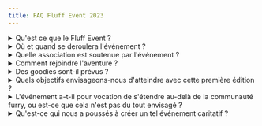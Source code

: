 ```yaml
---
title: FAQ Fluff Event 2023
---
```


<details>
<summary>Qu'est ce que le Fluff Event ?</summary>

Fluff Event est un projet caritatif en cours de création.

Évidemment inspiré d'autres projets caritatifs du même type (ZEvent, Speedons, Frost Fatales, Game Stream Heroes, LeFrenchRestream, Telethon Gaming, Birds of Preys, Game 4 animals, Game Done Quick, Desert Bus, A-live E-event, Game for sidaction, Le grand 8 de Lunatic, Sleepness night, Battle 4, TelevideoGames...) Le FluffEvent est né du souhait des streamers, artistes et sympathisants du Furry Fandom, de s'unir en donnant de leur temps libre et de leur énergie, pour défendre des causes communes.

Avec la volonté de travailler ensemble et sur un même pied d'égalité, chaque membre du Fluff Event a son mot à dire sur tous les aspects de l'événement, chaque avis compte et nous souhaitons qu'aucune voix ne soit égarée.

Les personnes ne participant pas directement à la mise en place et à l'animation de l'événement (les spectateurs, abonnés, "viewers" des différents participants) ont tout de même un énorme rôle à jouer ; un vote leur sera de temps à autre soumis, pour qu'ils prennent des décisions en rapport avec l'événement. C'est aussi sur eux que repose la réussite de la rencontre, et nous les remercions pour leur soutien et leur fidélité.

Aussi, le Fluff Event est un projet créé bénévolement, c'est pourquoi, son développement prend du temps.
Merci à tous ceux qui se joignent à l'aventure ! ❤️

</details>

<details>
<summary>Où et quand se deroulera l'événement ?</summary>

La première édition de l'événement se passera sur la plate-forme Twitch ! Nous espérons que les prochaines éditions pourront se faire en réel !

L'événement se déroulera du vendredi 19 mai à 18:00, UTC+02:00, au dimanche 21 mai, minuit !

</details>

<details>
<summary>Quelle association est soutenue par l'événement ?</summary>

C'est la Fondation Abbé Pierre qui sera soutenue par le Fluff Event 2023. La communauté à disposé de tout le mois de mars pour faire des propositions, 24 associations ont étés proposées, 7 ont accepté d'être soumise au vote, et vous avez eu 10 jours pour voter du 05 au 15 avril 2023, les résultats des votes : votes.fluffevent.fr

</details>

<details>
<summary>Comment rejoindre l'aventure ?</summary>

Vous pouvez nous écrire à [email protected] pour vos propositions de participation (streamers, artistes, bénévoles où autre).

</details>

<details>
<summary>Des goodies sont-il prévus ?</summary>

On vous garde la surprise !

</details>

<details>
<summary>Quels objectifs envisageons-nous d'atteindre avec cette première édition ?</summary>

En termes de donations et de spectateurs, nous sommes encore un peu dans l'inconnue, comme nous n'avons pas encore d'éditions derrière nous pour nous faire une idée. Nous avons vu ce qui à été fait du côté de nos collègues, en contactant d'autres organisateurs. Et nous avons utilisé les API à notre disposition pour pouvoir faire des estimations en fonction des performances de chacun de nos participants. Cela nous permet aussi d'estimer les charges et de pouvoir prévoir des activités / infrastructures en conséquences, et ce sont également des informations que nous ont été demandés par les associations avec qui nous avons été en contact !

Les objectifs à atteindre son cependant beaucoup plus nombreux que les chiffres :

- Réussir à réunir un grand nombre de personnes provenant de milieux différents, et créer une cohésion d'équipe.
- Garantir un bon déroulement de l'événement (informer régulièrement les participants, s'assurer qu'ils soient accompagnés de modérateurs) et également s'assurer que tout le monde maîtrise les outils qui leur seront nécessaires, et sinon, les former bénévolement sur notre temps libre.
- Proposer des activités originales dans des temps impartis.
- Créer un réseau suffisamment solide pour disposer d'une équipe nombreuse et dont les talents soient suffisamment diversifiés pour répondre aux besoins d'un événement du genre.

</details>

<details>
<summary>L'événement a-t-il pour vocation de s'étendre au-delà de la communauté furry, ou est-ce que cela n'est pas du tout envisagé ?</summary>

Absolument ! Pour que la communauté Furry se développe, nous avons la conviction qu'il va forcément falloir que des initiatives plus globales se mettent en place, et ça passe aussi par s'ouvrir et autres et collaborer avec eux.

</details>

<details>
<summary>Qu'est-ce qui nous a poussés à créer un tel événement caritatif ?</summary>

Les mots de l'organisateur : "J'ai toujours adoré l'ambiance des événements caritatifs. Je trouve cela très inspirant, on rencontre des personnes formidables, et on agit très concrètement pour défendre des choses qui nous sont chères à tous. C'est un plaisir immense que de pouvoirs vivre ce genre d'expérience, collaborer, apprendre, découvrir, en fait, je ne voyais que des raisons de m'y lancer !"

<details>
<summary>Quelle est la raison de l'inclusion d'une partie de l'événement en anglais ?</summary>

Nous avons réfléchi pas mal de temps à la question. Il y a peu d'événements du genre en France, et beaucoup souhaitaient que l'on reste intégralement francophone. Mais nous trouvions cela dommage de se limiter, car, nous avons tous des amis dans d'autres pays, nous travaillons avec des personnes au-delà des frontières dans notre vie de tous les jours, alors, pourquoi ne pas les inviter à s'amuser avec nous ? Et pour défendre des causes communes, on à besoin de l'aide de tout le monde !

<details>
<summary>Pourquoi est-ce que le retour du public nous tient tant à cœur ?</summary>

Nous voulons nous assurer que nous sommes en phase avec ceux qui nous soutiennent ! Selon nous, c'est plus intéressant de proposer des choses qui plaisent au plus grand nombre, de pouvoir travailler ensemble et collaborer pour aller plus loin, plutôt que de rester seul dans notre coin !

<details>
<summary>Où envisageons-nous l'événement dans 4 à 5 ans ?</summary>

Si le Fluff Event continue de plaire, nous prévoyons de poursuivre son organisation. Nous chercherons à améliorer nos méthodes et à proposer une gamme d'activités encore plus diversifiée. De plus, nous espérons accueillir des invités venant d'horizons encore plus variés.

<details>
<summary>Comment obtenir mes reçus fiscaux suite aux dons envoyés à la Fondation Abbé Pierre ?</summary>

Lorsque vous faites des dons à la Fondation Abbé Pierre sur StreamLabs Charity, vous recevez ensuite par mail un justificatifs du dons réalisé.

Vous devez ensuite adresser votre demande de reçu fiscaux auprès du service relation donateurs de la Fondation Abbé Pierre, avec votre justificatif, à l'adresse suivante : [email protected]

- Quelques petites informations à propos des goodies
- Fermeture de la boutique dimanche 28 mai minuit
- Dans la précipitation, vous avez fait une erreur ? Vous avez la possibilité de changer la taille de votre t-shirt ou d'apporter des modifications à votre adresse de livraison jusqu'au 31 mai à minuit ! Pour nous faire une demande de changement, écrivez nous par mail à [email protected]
- Créations des goodies a partir du 1er juin Envoie dès le 16 juin au fur et a mesure et jusqu'au 31 juillet
</details>
